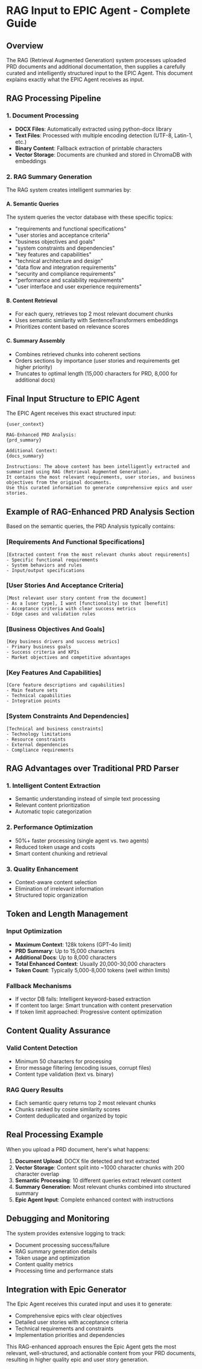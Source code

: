 # RAG Input to EPIC Agent - Complete Guide

## Overview

The RAG (Retrieval Augmented Generation) system processes uploaded PRD documents and additional documentation, then supplies a carefully curated and intelligently structured input to the EPIC Agent. This document explains exactly what the EPIC Agent receives as input.

## RAG Processing Pipeline

### 1. Document Processing
- **DOCX Files**: Automatically extracted using python-docx library
- **Text Files**: Processed with multiple encoding detection (UTF-8, Latin-1, etc.)
- **Binary Content**: Fallback extraction of printable characters
- **Vector Storage**: Documents are chunked and stored in ChromaDB with embeddings

### 2. RAG Summary Generation

The RAG system creates intelligent summaries by:

#### A. Semantic Queries
The system queries the vector database with these specific topics:
- "requirements and functional specifications"
- "user stories and acceptance criteria"
- "business objectives and goals"
- "system constraints and dependencies"
- "key features and capabilities"
- "technical architecture and design"
- "data flow and integration requirements"
- "security and compliance requirements"
- "performance and scalability requirements"
- "user interface and user experience requirements"

#### B. Content Retrieval
- For each query, retrieves top 2 most relevant document chunks
- Uses semantic similarity with SentenceTransformers embeddings
- Prioritizes content based on relevance scores

#### C. Summary Assembly
- Combines retrieved chunks into coherent sections
- Orders sections by importance (user stories and requirements get higher priority)
- Truncates to optimal length (15,000 characters for PRD, 8,000 for additional docs)

## Final Input Structure to EPIC Agent

The EPIC Agent receives this exact structured input:

```
{user_context}

RAG-Enhanced PRD Analysis:
{prd_summary}

Additional Context:
{docs_summary}

Instructions: The above content has been intelligently extracted and summarized using RAG (Retrieval Augmented Generation). 
It contains the most relevant requirements, user stories, and business objectives from the original documents.
Use this curated information to generate comprehensive epics and user stories.
```

## Example of RAG-Enhanced PRD Analysis Section

Based on the semantic queries, the PRD Analysis typically contains:

### [Requirements And Functional Specifications]
```
[Extracted content from the most relevant chunks about requirements]
- Specific functional requirements
- System behaviors and rules
- Input/output specifications
```

### [User Stories And Acceptance Criteria]
```
[Most relevant user story content from the document]
- As a [user type], I want [functionality] so that [benefit]
- Acceptance criteria with clear success metrics
- Edge cases and validation rules
```

### [Business Objectives And Goals]
```
[Key business drivers and success metrics]
- Primary business goals
- Success criteria and KPIs
- Market objectives and competitive advantages
```

### [Key Features And Capabilities]
```
[Core feature descriptions and capabilities]
- Main feature sets
- Technical capabilities
- Integration points
```

### [System Constraints And Dependencies]
```
[Technical and business constraints]
- Technology limitations
- Resource constraints
- External dependencies
- Compliance requirements
```

## RAG Advantages over Traditional PRD Parser

### 1. **Intelligent Content Extraction**
- Semantic understanding instead of simple text processing
- Relevant content prioritization
- Automatic topic categorization

### 2. **Performance Optimization**
- 50%+ faster processing (single agent vs. two agents)
- Reduced token usage and costs
- Smart content chunking and retrieval

### 3. **Quality Enhancement**
- Context-aware content selection
- Elimination of irrelevant information
- Structured topic organization

## Token and Length Management

### Input Optimization
- **Maximum Context**: 128k tokens (GPT-4o limit)
- **PRD Summary**: Up to 15,000 characters
- **Additional Docs**: Up to 8,000 characters
- **Total Enhanced Context**: Usually 20,000-30,000 characters
- **Token Count**: Typically 5,000-8,000 tokens (well within limits)

### Fallback Mechanisms
- If vector DB fails: Intelligent keyword-based extraction
- If content too large: Smart truncation with content preservation
- If token limit approached: Progressive content optimization

## Content Quality Assurance

### Valid Content Detection
- Minimum 50 characters for processing
- Error message filtering (encoding issues, corrupt files)
- Content type validation (text vs. binary)

### RAG Query Results
- Each semantic query returns top 2 most relevant chunks
- Chunks ranked by cosine similarity scores
- Content deduplicated and organized by topic

## Real Processing Example

When you upload a PRD document, here's what happens:

1. **Document Upload**: DOCX file detected and text extracted
2. **Vector Storage**: Content split into ~1000 character chunks with 200 character overlap
3. **Semantic Processing**: 10 different queries extract relevant content
4. **Summary Generation**: Most relevant chunks combined into structured summary
5. **Epic Agent Input**: Complete enhanced context with instructions

## Debugging and Monitoring

The system provides extensive logging to track:
- Document processing success/failure
- RAG summary generation details
- Token usage and optimization
- Content quality metrics
- Processing time and performance stats

## Integration with Epic Generator

The Epic Agent receives this curated input and uses it to generate:
- Comprehensive epics with clear objectives
- Detailed user stories with acceptance criteria
- Technical requirements and constraints
- Implementation priorities and dependencies

This RAG-enhanced approach ensures the Epic Agent gets the most relevant, well-structured, and actionable content from your PRD documents, resulting in higher quality epic and user story generation.
